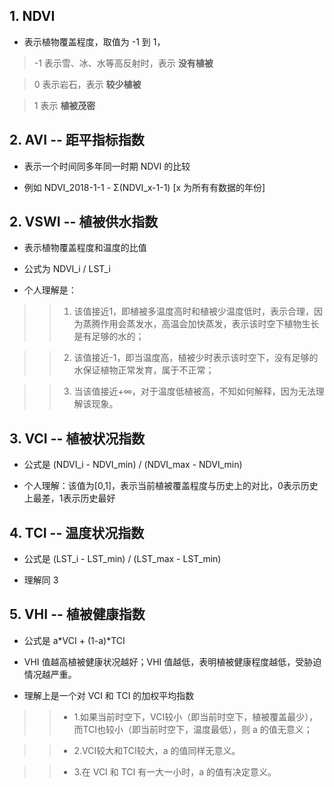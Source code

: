 ## 1. NDVI 

- 表示植物覆盖程度，取值为 -1 到 1，

> -1 表示雪、冰、水等高反射时，表示 **没有植被**

> 0 表示岩石，表示 **较少植被**

> 1 表示 **植被茂密**

## 2. AVI -- 距平指标指数

- 表示一个时间同多年同一时期 NDVI 的比较

- 例如 NDVI_2018-1-1 - Σ(NDVI_x-1-1) [x 为所有有数据的年份]

## 2. VSWI -- 植被供水指数

- 表示植物覆盖程度和温度的比值

- 公式为 NDVI_i / LST_i 

- 个人理解是：

>> 1. 该值接近1，即植被多温度高时和植被少温度低时，表示合理，因为蒸腾作用会蒸发水，高温会加快蒸发，表示该时空下植物生长是有足够的水的；

>> 2. 该值接近-1，即当温度高，植被少时表示该时空下，没有足够的水保证植物正常发育，属于不正常；

>> 3. 当该值接近+∞，对于温度低植被高，不知如何解释，因为无法理解该现象。

## 3. VCI -- 植被状况指数

- 公式是 (NDVI_i - NDVI_min) / (NDVI_max - NDVI_min)

- 个人理解：该值为[0,1]，表示当前植被覆盖程度与历史上的对比，0表示历史上最差，1表示历史最好

## 4. TCI -- 温度状况指数

- 公式是 (LST_i - LST_min) / (LST_max - LST_min)

- 理解同 3

## 5. VHI -- 植被健康指数

- 公式是 a*VCI + (1-a)*TCI

- VHI 值越高植被健康状况越好；VHI 值越低，表明植被健康程度越低，受胁迫情况越严重。

- 理解上是一个对 VCI 和 TCI 的加权平均指数

>> - 1.如果当前时空下，VCI较小（即当前时空下，植被覆盖最少），而TCI也较小（即当前时空下，温度最低），则 a 的值无意义；

>> - 2.VCI较大和TCI较大，a 的值同样无意义。

>> - 3.在 VCI 和 TCI 有一大一小时，a 的值有决定意义。
